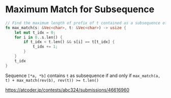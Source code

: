 # Maximum Match for Subsequence

```rust
// Find the maximum length of prefix of t contained as a subsequence of s
fn max_match(s: &Vec<char>, t: &Vec<char>) -> usize {
    let mut t_idx = 0;
    for i in 0..s.len() {
        if t_idx < t.len() && s[i] == t[t_idx] {
            t_idx += 1;
        }
    }
    t_idx
}
```

Sequence `[*a, *b]` contains `t` as subsequence if and only if `max_match(a, t) + max_match(rev(b), rev(t)) >= t.len()`

<https://atcoder.jp/contests/abc324/submissions/46616960>